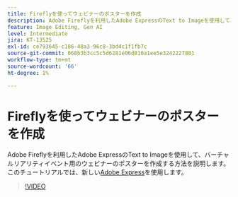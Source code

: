 ```yaml
---
title: Fireflyを使ってウェビナーのポスターを作成
description: Adobe Fireflyを利用したAdobe ExpressのText to Imageを使用して、バーチャルリアリティイベント用のウェビナーのポスターを作成する方法を説明します
feature: Image Editing, Gen AI
level: Intermediate
jira: KT-13525
exl-id: ce793645-c186-48a3-96c8-3bd4c1f1fb7c
source-git-commit: 068b3b3cc5c5d6281e06d810a1ee5e3242227881
workflow-type: tm+mt
source-wordcount: '66'
ht-degree: 1%

---
```


# Fireflyを使ってウェビナーのポスターを作成

Adobe Fireflyを利用したAdobe ExpressのText to Imageを使用して、バーチャルリアリティイベント用のウェビナーのポスターを作成する方法を説明します。 このチュートリアルでは、新しい[Adobe Express](https://www.adobe.com/express/)を使用します。

>[!VIDEO](https://video.tv.adobe.com/v/3446864?quality=12&learn=on&hidetitle=true&captions=jpn)
